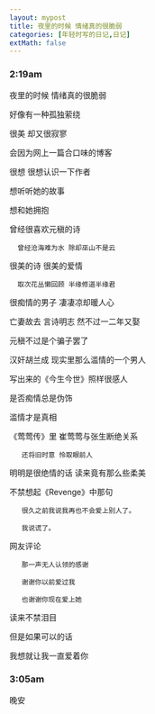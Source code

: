 ```yaml
---
layout: mypost
title: 夜里的时候 情绪真的很脆弱
categories: [年轻时写的日记,日记]
extMath: false
---
```

### 2:19am

夜里的时候 情绪真的很脆弱

好像有一种孤独萦绕

很美 却又很寂寥

会因为网上一篇合口味的博客

很想 很想认识一下作者

想听听她的故事

想和她拥抱

曾经很喜欢元稹的诗

      曾经沧海难为水 除却巫山不是云

很美的诗 很美的爱情

      取次花丛懒回顾 半缘修道半缘君

很痴情的男子 凄凄凉却暖人心

亡妻故去  言诗明志  然不过一二年又娶

元稹不过是个骗子罢了

汉奸胡兰成  现实里那么滥情的一个男人

写出来的《今生今世》照样很感人

是否痴情总是伪饰

滥情才是真相

《莺莺传》里  崔莺莺与张生断绝关系

       还将旧时意 怜取眼前人

明明是很绝情的话 读来竟有那么些柔美

不禁想起《Revenge》中那句

       很久之前我说我再也不会爱上别人了。

       我说谎了。

网友评论

       那一声无人认领的感谢

       谢谢你以前爱过我

       也谢谢你现在爱上她

读来不禁泪目

但是如果可以的话

我想就让我一直爱着你



### 3:05am

晚安


